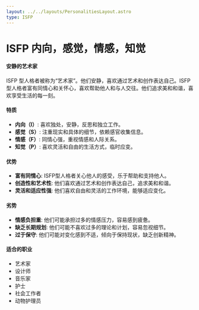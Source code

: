 ```yaml
---
layout: ../../layouts/PersonalitiesLayout.astro
type: ISFP
---
```

# ISFP 内向，感觉，情感，知觉

#### 安静的艺术家
ISFP 型人格者被称为“艺术家”。他们安静，喜欢通过艺术和创作表达自己。ISFP型人格者富有同情心和关怀心，喜欢帮助他人和与人交往。他们追求美和和谐，喜欢享受生活的每一刻。

#### 特质
- **内向（I）**: 喜欢独处，安静，反思和独立工作。
- **感觉（S）**: 注重现实和具体的细节，依赖感官收集信息。
- **情感（F）**: 同情心强，重视情感和人际关系。
- **知觉（P）**: 喜欢灵活和自由的生活方式，临时应变。

#### 优势
- **富有同情心**: ISFP型人格者关心他人的感受，乐于帮助和支持他人。
- **创造性和艺术性**: 他们喜欢通过艺术和创作表达自己，追求美和和谐。
- **灵活和适应性强**: 他们喜欢自由和灵活的工作环境，能够适应变化。

#### 劣势
- **情感负担重**: 他们可能承担过多的情感压力，容易感到疲惫。
- **缺乏长期规划**: 他们可能不喜欢过多的理论和计划，容易忽视细节。
- **过于保守**: 他们可能对变化感到不适，倾向于保持现状，缺乏创新精神。

#### 适合的职业
- 艺术家
- 设计师
- 音乐家
- 护士
- 社会工作者
- 动物护理员